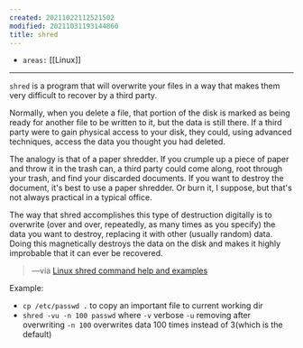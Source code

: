 ```yaml
---
created: 20211022112521502
modified: 20211031193144860
title: shred
---
```


- `areas:` [[Linux]]

---

`shred` is a program that will overwrite your files in a way that makes them very difficult to recover by a third party.

Normally, when you delete a file, that portion of the disk is marked as being ready for another file to be written to it, but the data is still there. If a third party were to gain physical access to your disk, they could, using advanced techniques, access the data you thought you had deleted.

The analogy is that of a paper shredder. If you crumple up a piece of paper and throw it in the trash can, a third party could come along, root through your trash, and find your discarded documents. If you want to destroy the document, it's best to use a paper shredder. Or burn it, I suppose, but that's not always practical in a typical office.

The way that shred accomplishes this type of destruction digitally is to overwrite (over and over, repeatedly, as many times as you specify) the data you want to destroy, replacing it with other (usually random) data. Doing this magnetically destroys the data on the disk and makes it highly improbable that it can ever be recovered.

> —via [Linux shred command help and examples](https://www.computerhope.com/unix/shred.htm)

Example:

- `cp /etc/passwd .` to copy an important file to current working dir
- `shred -vu -n 100 passwd` where `-v` verbose `-u` removing after overwriting `-n 100` overwrites data 100 times instead of 3(which is the default)
